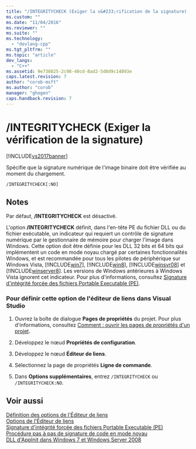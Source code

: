 ```yaml
---
title: "/INTEGRITYCHECK (Exiger la v&#233;rification de la signature) | Microsoft Docs"
ms.custom: ""
ms.date: "11/04/2016"
ms.reviewer: ""
ms.suite: ""
ms.technology: 
  - "devlang-cpp"
ms.tgt_pltfrm: ""
ms.topic: "article"
dev_langs: 
  - "C++"
ms.assetid: 9e738825-2c98-40cd-8ad2-5d0d9c14893e
caps.latest.revision: 7
author: "corob-msft"
ms.author: "corob"
manager: "ghogen"
caps.handback.revision: 7
---
```

# /INTEGRITYCHECK (Exiger la v&#233;rification de la signature)
[!INCLUDE[vs2017banner](../../assembler/inline/includes/vs2017banner.md)]

Spécifie que la signature numérique de l'image binaire doit être vérifiée au moment du chargement.  
  
```  
/INTEGRITYCHECK[:NO]  
```  
  
## Notes  
 Par défaut, **\/INTEGRITYCHECK** est désactivé.  
  
 L'option **\/INTEGRITYCHECK** définit, dans l'en\-tête PE du fichier DLL ou du fichier exécutable, un indicateur qui requiert un contrôle de signature numérique par le gestionnaire de mémoire pour charger l'image dans Windows.  Cette option doit être définie pour les DLL 32 bits et 64 bits qui implémentent un code en mode noyau chargé par certaines fonctionnalités Windows, et est recommandée pour tous les pilotes de périphérique sur Windows Vista, [!INCLUDE[win7](../../build/includes/win7_md.md)], [!INCLUDE[win8](../../build/includes/win8_md.md)], [!INCLUDE[winsvr08](../../build/includes/winsvr08_md.md)] et [!INCLUDE[winserver8](../../build/includes/winserver8_md.md)].  Les versions de Windows antérieures à Windows Vista ignorent cet indicateur.  Pour plus d'informations, consultez [Signature d'intégrité forcée des fichiers Portable Executable \(PE\)](http://social.technet.microsoft.com/wiki/contents/articles/255.forced-integrity-signing-of-portable-executable-pe-files.aspx).  
  
### Pour définir cette option de l'éditeur de liens dans Visual Studio  
  
1.  Ouvrez la boîte de dialogue **Pages de propriétés** du projet.  Pour plus d'informations, consultez [Comment : ouvrir les pages de propriétés d'un projet](../../misc/how-to-open-project-property-pages.md).  
  
2.  Développez le nœud **Propriétés de configuration**.  
  
3.  Développez le nœud **Éditeur de liens**.  
  
4.  Sélectionnez la page de propriétés **Ligne de commande**.  
  
5.  Dans **Options supplémentaires**, entrez `/INTEGRITYCHECK` ou `/INTEGRITYCHECK:NO`.  
  
## Voir aussi  
 [Définition des options de l'Éditeur de liens](../../build/reference/setting-linker-options.md)   
 [Options de l'Éditeur de liens](../../build/reference/linker-options.md)   
 [Signature d'intégrité forcée des fichiers Portable Executable \(PE\)](http://social.technet.microsoft.com/wiki/contents/articles/255.forced-integrity-signing-of-portable-executable-pe-files.aspx)   
 [Procédure pas à pas de signature de code en mode noyau](http://msdn.microsoft.com/windows/hardware/gg487328.aspx)   
 [DLL d'AppInit dans Windows 7 et Windows Server 2008](http://msdn.microsoft.com/windows/hardware/gg463040.aspx)